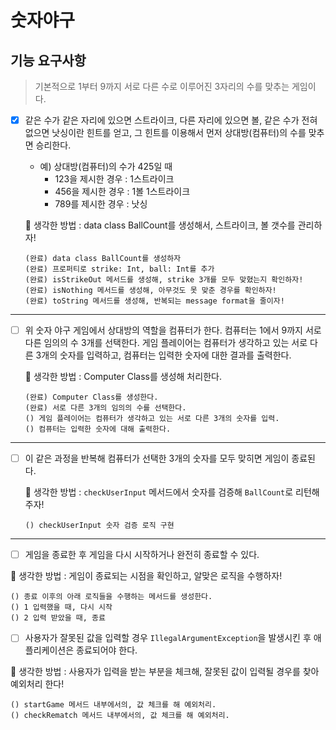 # 숫자야구
## 기능 요구사항
> 기본적으로 1부터 9까지 서로 다른 수로 이루어진 3자리의 수를 맞추는 게임이다.
- [x]  같은 수가 같은 자리에 있으면 스트라이크, 다른 자리에 있으면 볼, 같은 수가 전혀 없으면 낫싱이란 힌트를 얻고, 그 힌트를 이용해서 먼저 상대방(컴퓨터)의 수를 맞추면 승리한다.
    - 예) 상대방(컴퓨터)의 수가 425일 때
        - 123을 제시한 경우 : 1스트라이크
        - 456을 제시한 경우 : 1볼 1스트라이크
        - 789를 제시한 경우 : 낫싱

   🧐 생각한 방법 : data class BallCount를 생성해서, 스트라이크, 볼 갯수를 관리하자!
     
      ```
      (완료) data class BallCount를 생성하자 
      (완료) 프로퍼티로 strike: Int, ball: Int를 추가
      (완료) isStrikeOut 메서드를 생성해, strike 3개를 모두 맞혔는지 확인하자!
      (완료) isNothing 메서드를 생성해, 아무것도 못 맞춘 경우를 확인하자!
      (완료) toString 메서드를 생성해, 반복되는 message format을 줄이자!
     ```

<hr />

- [ ] 위 숫자 야구 게임에서 상대방의 역할을 컴퓨터가 한다. 컴퓨터는 1에서 9까지 서로 다른 임의의 수 3개를 선택한다. 게임 플레이어는 컴퓨터가 생각하고 있는 서로 다른 3개의 숫자를 입력하고, 컴퓨터는 입력한 숫자에 대한 결과를 출력한다.

  🧐 생각한 방법 : Computer Class를 생성해 처리한다.
     ```  
     (완료) Computer Class를 생성한다.
     (완료) 서로 다른 3개의 임의의 수를 선택한다.
     () 게임 플레이어는 컴퓨터가 생각하고 있는 서로 다른 3개의 숫자를 입력.
     () 컴퓨터는 입력한 숫자에 대해 출력한다.
     ```

<hr />

- [ ] 이 같은 과정을 반복해 컴퓨터가 선택한 3개의 숫자를 모두 맞히면 게임이 종료된다.

  🧐 생각한 방법 : `checkUserInput` 메서드에서 숫자를 검증해 `BallCount`로 리턴해주자!
   ```
   () checkUserInput 숫자 검증 로직 구현
   ```

<hr />

- [ ]  게임을 종료한 후 게임을 다시 시작하거나 완전히 종료할 수 있다.

  🧐 생각한 방법 : 게임이 종료되는 시점을 확인하고, 알맞은 로직을 수행하자!
  ```
  () 종료 이후의 아래 로직들을 수행하는 메서드를 생성한다.
  () 1 입력했을 때, 다시 시작
  () 2 입력 받았을 때, 종료
  ```
- [ ]  사용자가 잘못된 값을 입력할 경우 `IllegalArgumentException`을 발생시킨 후 애플리케이션은 종료되어야 한다.

  🧐 생각한 방법 : 사용자가 입력을 받는 부분을 체크해, 잘못된 값이 입력될 경우를 찾아 예외처리 한다!
  ```
  () startGame 메서드 내부에서의, 값 체크를 해 예외처리.
  () checkRematch 메서드 내부에서의, 값 체크를 해 예외처리.
  ```
